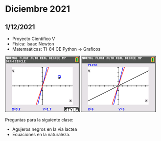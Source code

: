 # Diciembre 2021

## 1/12/2021

- Proyecto Científico V
- Fisica: Isaac Newton
- Matemaáticas: TI-84 CE Python -> Graficos

![](eq1.png)
![](eq2.png)

Preguntas para la siguiente clase:

- Agujeros negros en la via lactea
- Ecuaciones en la naturaleza.
